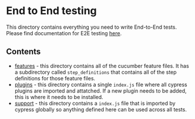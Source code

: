 # End to End testing

This directory contains everything you need to write End-to-End tests. Please find documentation for E2E testing [here](../../docs/Test.md#end-to-end-testing).

## Contents

- [features](./features/README.md) - this directory contains all of the cucumber feature files. It has a subdirectory called `step_definitions` that contains all of the step definitions for those feature files.
- [plugins](./plugins/README.md) - this directory contains a single `index.js` file where all cypress plugins are imported and attatched. If a new plugin needs to be added, this is where it needs to be installed.
- [support](./support/README.md) - this directory contains a `index.js` file that is imported by cypress globally so anything defined here can be used across all tests.
